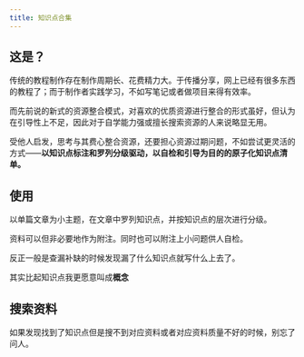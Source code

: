 ```yaml
---
title: 知识点合集
---
```


## 这是？

传统的教程制作存在制作周期长、花费精力大。于传播分享，网上已经有很多东西的教程了；而于制作者实践学习，不如写笔记或者做项目来得有效率。

而先前说的新式的资源整合模式，对喜欢的优质资源进行整合的形式虽好，但认为在引导性上不足，因此对于自学能力强或擅长搜索资源的人来说略显无用。

受他人启发，思考与其费心整合资源，还要担心资源过期问题，不如尝试更灵活的方式——**以知识点标注和罗列分级驱动，以自检和引导为目的的原子化知识点清单。**

## 使用

以单篇文章为小主题，在文章中罗列知识点，并按知识点的层次进行分级。

资料可以但非必要地作为附注。同时也可以附注上小问题供人自检。

反正一般是查漏补缺的时候发现漏了什么知识点就写什么上去了。

其实比起知识点我更愿意叫成**概念**

## 搜索资料

如果发现找到了知识点但是搜不到对应资料或者对应资料质量不好的时候，别忘了问人。